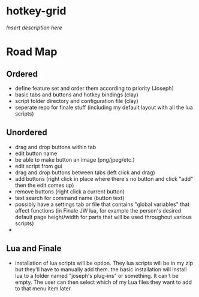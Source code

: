 # hotkey-grid

*Insert description here*

# Road Map

## Ordered

- define feature set and order them according to priority (Joseph)
- basic tabs and buttons and hotkey bindings (clay)
- script folder directory and configuration file (clay)
- seperate repo for finale stuff (including my default layout with all the lua scripts)

## Unordered

- drag and drop buttons within tab
- edit button name
- be able to make button an image (png/jpeg/etc.)
- edit script from gui
- drag and drop buttons between tabs (left click and drag)
- add buttons (right click in place where there's no button and click "add" then the edit comes up)
- remove buttons (right click a current button)
- text search for command name (button text)
- possibly have a settings tab or file that contains "global variables" that affect functions (in Finale JW lua, for example the person's desired default page height/width for parts that will be used throughout various scripts)
- 


## Lua and Finale
- installation of lua scripts will be option.  They lua scripts will be in my zip but they'll have to manually add them. the basic installation will install lua to a folder named "joseph's plug-ins" or something.  It can't be empty.  The user can then select which of my Lua files they want to add to that menu item later.
